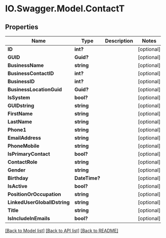 # IO.Swagger.Model.ContactT
## Properties

Name | Type | Description | Notes
------------ | ------------- | ------------- | -------------
**ID** | **int?** |  | [optional] 
**GUID** | **Guid?** |  | [optional] 
**BusinessName** | **string** |  | [optional] 
**BusinessContactID** | **int?** |  | [optional] 
**BusinessID** | **int?** |  | [optional] 
**BusinessLocationGuid** | **Guid?** |  | [optional] 
**IsSystem** | **bool?** |  | [optional] 
**GUIDstring** | **string** |  | [optional] 
**FirstName** | **string** |  | [optional] 
**LastName** | **string** |  | [optional] 
**Phone1** | **string** |  | [optional] 
**EmailAddress** | **string** |  | [optional] 
**PhoneMobile** | **string** |  | [optional] 
**IsPrimaryContact** | **bool?** |  | [optional] 
**ContactRole** | **string** |  | [optional] 
**Gender** | **string** |  | [optional] 
**Birthday** | **DateTime?** |  | [optional] 
**IsActive** | **bool?** |  | [optional] 
**PositionOrOccupation** | **string** |  | [optional] 
**LinkedUserGlobalIDstring** | **string** |  | [optional] 
**Title** | **string** |  | [optional] 
**IsIncludeInEmails** | **bool?** |  | [optional] 

[[Back to Model list]](../README.md#documentation-for-models) [[Back to API list]](../README.md#documentation-for-api-endpoints) [[Back to README]](../README.md)

